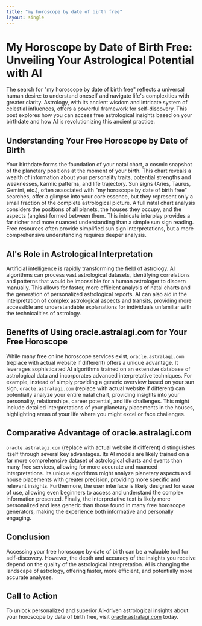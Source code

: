 ```yaml
---
title: "my horoscope by date of birth free"
layout: single
---
```


# My Horoscope by Date of Birth Free: Unveiling Your Astrological Potential with AI

The search for "my horoscope by date of birth free" reflects a universal human desire: to understand oneself and navigate life's complexities with greater clarity.  Astrology, with its ancient wisdom and intricate system of celestial influences, offers a powerful framework for self-discovery. This post explores how you can access free astrological insights based on your birthdate and how AI is revolutionizing this ancient practice.

## Understanding Your Free Horoscope by Date of Birth

Your birthdate forms the foundation of your natal chart, a cosmic snapshot of the planetary positions at the moment of your birth.  This chart reveals a wealth of information about your personality traits, potential strengths and weaknesses, karmic patterns, and life trajectory.  Sun signs (Aries, Taurus, Gemini, etc.), often associated with "my horoscope by date of birth free" searches, offer a glimpse into your core essence, but they represent only a small fraction of the complete astrological picture. A full natal chart analysis considers the positions of all planets, the houses they occupy, and the aspects (angles) formed between them.  This intricate interplay provides a far richer and more nuanced understanding than a simple sun sign reading.  Free resources often provide simplified sun sign interpretations, but a more comprehensive understanding requires deeper analysis.

## AI's Role in Astrological Interpretation

Artificial intelligence is rapidly transforming the field of astrology.  AI algorithms can process vast astrological datasets, identifying correlations and patterns that would be impossible for a human astrologer to discern manually.  This allows for faster, more efficient analysis of natal charts and the generation of personalized astrological reports. AI can also aid in the interpretation of complex astrological aspects and transits, providing more accessible and understandable explanations for individuals unfamiliar with the technicalities of astrology.

## Benefits of Using oracle.astralagi.com for Your Free Horoscope

While many free online horoscope services exist, `oracle.astralagi.com` (replace with actual website if different) offers a unique advantage.  It leverages sophisticated AI algorithms trained on an extensive database of astrological data and incorporates advanced interpretative techniques. For example, instead of simply providing a generic overview based on your sun sign,  `oracle.astralagi.com` (replace with actual website if different) can potentially analyze your entire natal chart, providing insights into your personality, relationships, career potential, and life challenges. This might include detailed interpretations of your planetary placements in the houses, highlighting areas of your life where you might excel or face challenges.

## Comparative Advantage of oracle.astralagi.com

`oracle.astralagi.com` (replace with actual website if different) distinguishes itself through several key advantages. Its AI models are likely trained on a far more comprehensive dataset of astrological charts and events than many free services, allowing for more accurate and nuanced interpretations. Its unique algorithms might analyze planetary aspects and house placements with greater precision, providing more specific and relevant insights.  Furthermore, the user interface is likely designed for ease of use, allowing even beginners to access and understand the complex information presented. Finally, the interpretative text is likely more personalized and less generic than those found in many free horoscope generators, making the experience both informative and personally engaging.


## Conclusion

Accessing your free horoscope by date of birth can be a valuable tool for self-discovery.  However, the depth and accuracy of the insights you receive depend on the quality of the astrological interpretation.  AI is changing the landscape of astrology, offering faster, more efficient, and potentially more accurate analyses.

## Call to Action

To unlock personalized and superior AI-driven astrological insights about your horoscope by date of birth free, visit [oracle.astralagi.com](https://oracle.astralagi.com) today.